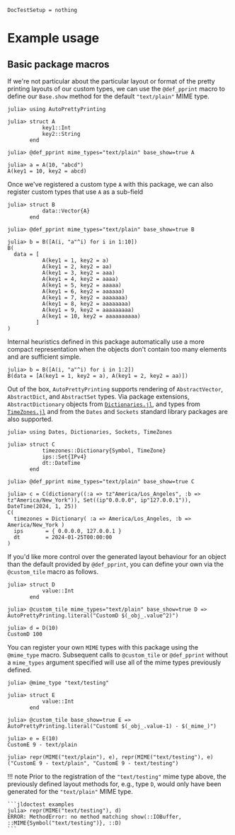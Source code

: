 ```@meta
DocTestSetup = nothing
```

# Example usage 
## Basic package macros
If we're not particular about the particular layout or format of the pretty printing layouts of our custom types, we can use the `@def_pprint` macro to define our `Base.show` method for the default `"text/plain"` MIME type.

```jldoctest examples
julia> using AutoPrettyPrinting

julia> struct A 
           key1::Int 
           key2::String
       end

julia> @def_pprint mime_types="text/plain" base_show=true A

julia> a = A(10, "abcd")
A(key1 = 10, key2 = abcd)
```

Once we've registered a custom type `A` with this package, we can also register custom types that use `A` as a sub-field

```jldoctest examples 
julia> struct B 
           data::Vector{A}
       end

julia> @def_pprint mime_types="text/plain" base_show=true B 

julia> b = B([A(i, "a"^i) for i in 1:10])
B(
  data = [
           A(key1 = 1, key2 = a)
           A(key1 = 2, key2 = aa)
           A(key1 = 3, key2 = aaa)
           A(key1 = 4, key2 = aaaa)
           A(key1 = 5, key2 = aaaaa)
           A(key1 = 6, key2 = aaaaaa)
           A(key1 = 7, key2 = aaaaaaa)
           A(key1 = 8, key2 = aaaaaaaa)
           A(key1 = 9, key2 = aaaaaaaaa)
           A(key1 = 10, key2 = aaaaaaaaaa)
         ]
)
```

Internal heuristics defined in this package automatically use a more compact representation when the objects don't contain too many elements and are sufficient simple.

```jldoctest examples
julia> b = B([A(i, "a"^i) for i in 1:2])
B(data = [A(key1 = 1, key2 = a), A(key1 = 2, key2 = aa)])
```

Out of the box, `AutoPrettyPrinting` supports rendering of `AbstractVector`, `AbstractDict`, and `AbstractSet` types. Via package extensions, `AbstractDictionary` objects from [`Dictionaries.jl`](https://github.com/andyferris/Dictionaries.jl), and types from [`TimeZones.jl`](https://github.com/JuliaTime/TimeZones.jl) and from the `Dates` and `Sockets` standard library packages are also supported.

```jldoctest examples 
julia> using Dates, Dictionaries, Sockets, TimeZones

julia> struct C
           timezones::Dictionary{Symbol, TimeZone}
           ips::Set{IPv4}
           dt::DateTime
       end

julia> @def_pprint mime_types="text/plain" base_show=true C

julia> c = C(dictionary((:a => tz"America/Los_Angeles", :b => tz"America/New_York")), Set((ip"0.0.0.0", ip"127.0.0.1")), DateTime(2024, 1, 25))
C(
  timezones = Dictionary( :a => America/Los_Angeles, :b => America/New_York )
  ips       = { 0.0.0.0, 127.0.0.1 }
  dt        = 2024-01-25T00:00:00
)
```

If you'd like more control over the generated layout behaviour for an object than the default provided by `@def_pprint`, you can define your own via the `@custom_tile` macro as follows.

```jldoctest examples 
julia> struct D 
           value::Int
       end

julia> @custom_tile mime_types="text/plain" base_show=true D => AutoPrettyPrinting.literal("CustomD $(_obj_.value^2)")

julia> d = D(10)
CustomD 100
```

You can register your own `MIME` types with this package using the `@mime_type` macro. Subsequent calls to `@custom_tile` or `@def_pprint` without a `mime_types` argument specified will use all of the mime types previously defined. 

```jldoctest examples 
julia> @mime_type "text/testing"

```
```jldoctest examples
julia> struct E 
           value::Int
       end

julia> @custom_tile base_show=true E => AutoPrettyPrinting.literal("CustomE $(_obj_.value-1) - $(_mime_)")

julia> e = E(10)
CustomE 9 - text/plain

julia> repr(MIME("text/plain"), e), repr(MIME("text/testing"), e)
("CustomE 9 - text/plain", "CustomE 9 - text/testing")
```

!!! note
    Prior to the registration of the `"text/testing"` mime type above, the previously defined layout methods for, e.g., type `D`, would only have been generated for the `"text/plain"` MIME type. 

    ```jldoctest examples 
    julia> repr(MIME("text/testing"), d)
    ERROR: MethodError: no method matching show(::IOBuffer, ::MIME{Symbol("text/testing")}, ::D)
    ```
